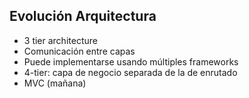 ##  Evolución Arquitectura

 - 3 tier architecture
  - Comunicación entre capas
  - Puede implementarse usando múltiples frameworks
  - 4-tier: capa de negocio separada de la de enrutado
  - MVC (mañana)